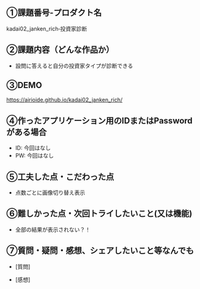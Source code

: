 ## ①課題番号-プロダクト名
kadai02_janken_rich‐投資家診断
## ②課題内容（どんな作品か）
- 設問に答えると自分の投資家タイプが診断できる
## ③DEMO
https://airioide.github.io/kadai02_janken_rich/

## ④作ったアプリケーション用のIDまたはPasswordがある場合
- ID: 今回はなし
- PW: 今回はなし
## ⑤工夫した点・こだわった点
- 点数ごとに画像切り替え表示
## ⑥難しかった点・次回トライしたいこと(又は機能)
- 全部の結果が表示されない？！
## ⑦質問・疑問・感想、シェアしたいこと等なんでも
- [質問]

- [感想]

